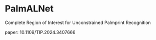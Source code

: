 # PalmALNet

Complete Region of Interest for Unconstrained Palmprint Recognition

paper: 10.1109/TIP.2024.3407666
